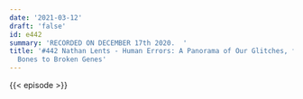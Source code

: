 ```yaml
---
date: '2021-03-12'
draft: 'false'
id: e442
summary: 'RECORDED ON DECEMBER 17th 2020.  '
title: '#442 Nathan Lents - Human Errors: A Panorama of Our Glitches, from Pointless
  Bones to Broken Genes'
---
```

{{< episode >}}
